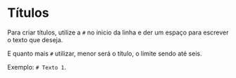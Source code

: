 # Títulos

Para criar títulos, utilize a `#` no inicio da linha e der um espaço para escrever o texto que deseja. 

E quanto mais `#` utilizar, menor será o título, o limite sendo até seis.

Exemplo: `# Texto 1`.